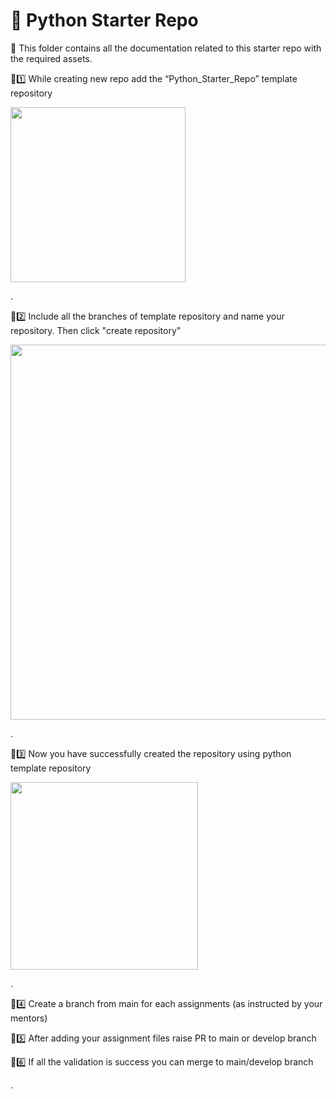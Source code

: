 #
# 🎯 Python Starter Repo
🔰 This folder contains all the documentation related to this starter repo with the required assets.

🔰1️⃣ While creating new repo add the “Python_Starter_Repo” template repository 

<kbd>
<img src="https://github.com/solitontech/Python_Starter_Repo/assets/139233476/118093bc-62c1-459c-b0d7-dbc09d4dc0bd" height="280">
</kbd>

.

🔰2️⃣ Include all the branches of template repository and name your repository. Then click "create repository"

<kbd>
<img src="https://github.com/solitontech/Python_Starter_Repo/assets/139233476/64a3db77-cf75-4eb9-9ab3-0d38e85b3f3c" height="600">
</kbd>

.

🔰3️⃣ Now you have successfully created the repository using python template repository

<kbd>
<img src="https://github.com/solitontech/Python_Starter_Repo/assets/139233476/d028f8f7-ece8-481d-96d8-efe526d5d33f" height="300">
</kbd>

.

🔰4️⃣ Create a branch from main for each assignments (as instructed by your mentors)
 
🔰5️⃣ After adding your assignment files raise PR to main or develop branch 
 
🔰6️⃣ If all the validation is success you can merge to main/develop branch

.
